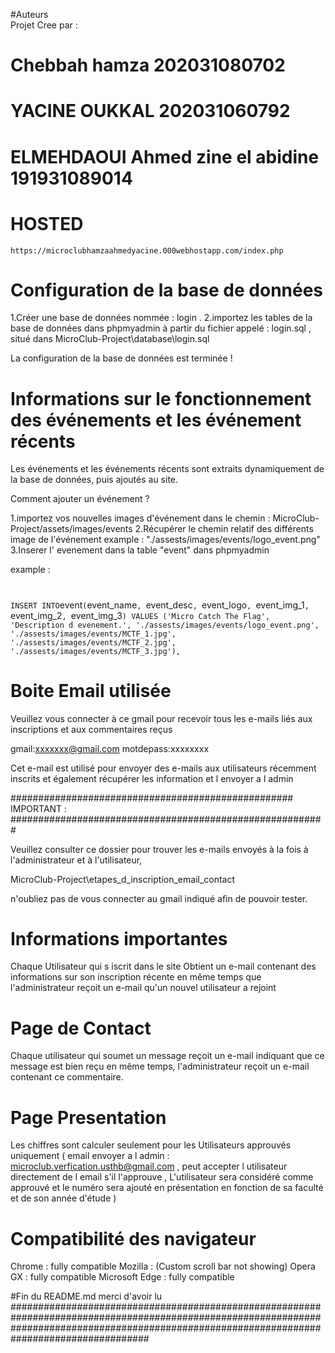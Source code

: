 
#Auteurs                                       
Projet Cree par : 

#           Chebbah hamza 202031080702
#           YACINE OUKKAL  202031060792
#  ELMEHDAOUI Ahmed zine el abidine 191931089014

# HOSTED
`https://microclubhamzaahmedyacine.000webhostapp.com/index.php`

# Configuration de la base de données

1.Créer une base de données nommée : login .
2.importez les tables de la base de données dans phpmyadmin à partir du fichier appelé : login.sql , situé dans MicroClub-Project\database\login.sql

La configuration de la base de données est terminée !


# Informations  sur le fonctionnement des événements et les événement récents

Les événements et les événements récents sont extraits dynamiquement de la base de données, puis ajoutés au site. 

Comment ajouter un événement ?

1.importez vos nouvelles images d'événement dans le chemin : MicroClub-Project/assets/images/events
2.Récupérer le chemin relatif des différents image de l'événement example : "./assests/images/events/logo_event.png"
3.Inserer l' evenement dans la table "event" dans phpmyadmin

example :
#
`
INSERT INTO `event` ( `event_name`, `event_desc`, `event_logo`, `event_img_1`, `event_img_2`, `event_img_3`) VALUES
('Micro Catch The Flag', 'Description d evenement.', './assests/images/events/logo_event.png', './assests/images/events/MCTF_1.jpg', './assests/images/events/MCTF_2.jpg', './assests/images/events/MCTF_3.jpg'),
`

# Boite Email utilisée


Veuillez vous connecter à ce gmail pour recevoir tous les e-mails liés aux inscriptions et aux commentaires reçus

gmail:xxxxxxx@gmail.com
motdepass:xxxxxxxx

Cet e-mail est utilisé pour envoyer des e-mails aux utilisateurs récemment inscrits  et également récupérer les information et l envoyer a l admin

################################################### IMPORTANT : #########################################################

Veuillez consulter ce dossier pour trouver les e-mails envoyés à la fois à l'administrateur et à l'utilisateur,

MicroClub-Project\etapes_d_inscription_email_contact

n'oubliez pas de vous connecter au gmail indiqué afin de pouvoir  tester.

# Informations importantes
Chaque Utilisateur qui s iscrit dans le site  Obtient un e-mail contenant des informations sur son inscription récente en même temps que l'administrateur reçoit un e-mail qu'un nouvel utilisateur a rejoint

# Page de Contact 
Chaque utilisateur qui soumet un message reçoit un e-mail indiquant que ce message est bien reçu 
en même temps, l'administrateur reçoit un e-mail contenant ce commentaire.

# Page Presentation
Les chiffres sont calculer seulement pour les Utilisateurs approuvés uniquement ( email envoyer a l admin : microclub.verfication.usthb@gmail.com , peut accepter l utilisateur directement
de l email s'il l'approuve , L'utilisateur sera considéré comme approuvé et le numéro sera ajouté en présentation en fonction de sa faculté et de son année d'étude )

# Compatibilité des navigateur

Chrome : fully compatible
Mozilla : (Custom scroll bar not showing)
Opera GX : fully compatible
Microsoft Edge : fully compatible


#Fin du README.md merci d'avoir lu
#################################################################################################################################################################################################



